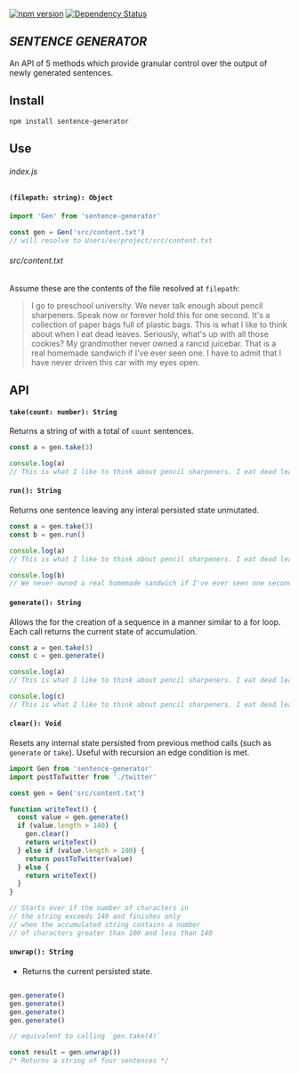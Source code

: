 [![npm version](https://badge.fury.io/js/sentence-generator.svg)](https://www.npmjs.com/package/sentence-generator) [![Dependency Status](https://david-dm.org/evturn/sentence-generator.svg)](https://www.npmjs.com/package/sentence-generator)

## _SENTENCE GENERATOR_

An API of 5 methods which provide granular control over the output of newly generated sentences.

## Install

`npm install sentence-generator`

## Use

###### index.js
#### `(filepath: string): Object`
```javascript
import 'Gen' from 'sentence-generator'

const gen = Gen('src/content.txt')
// will resolve to Users/ev/project/src/content.txt
```

###### src/content.txt
Assume these are the contents of the file resolved at `filepath`:
> I go to preschool university. We never talk enough about pencil sharpeners. Speak now or forever hold this for one second. It's a collection of paper bags full of plastic bags. This is what I like to think about when I eat dead leaves. Seriously, what's up with all those cookies? My grandmother never owned a rancid juicebar. That is a real homemade sandwich if I've ever seen one. I have to admit that I have never driven this car with my eyes open.

## API

#### `take(count: number): String`
Returns a string of with a total of `count` sentences.
```javascript
const a = gen.take(3)

console.log(a)
// This is what I like to think about pencil sharpeners. I eat dead leaves. We never owned a rancid juicebar. 
```

#### `run(): String`
Returns one sentence leaving any interal persisted state unmutated.
```javascript
const a = gen.take(3)
const b = gen.run()

console.log(a)
// This is what I like to think about pencil sharpeners. I eat dead leaves. We never owned a rancid juicebar. 

console.log(b)
// We never owned a real homemade sandwich if I've ever seen one second.
```

#### `generate(): String`
Allows the for the creation of a sequence in a manner similar to a for loop. Each call returns the current state of accumulation.
```javascript
const a = gen.take(3)
const c = gen.generate()

console.log(a)
// This is what I like to think about pencil sharpeners. I eat dead leaves. We never owned a rancid juicebar.

console.log(c)
// This is what I like to think about pencil sharpeners. I eat dead leaves. We never owned a rancid juicebar. Speak now or forever hold this car with all those cookies?
```

#### `clear(): Void`
Resets any internal state persisted from previous method calls (such as `generate` or `take`). Useful with recursion an edge condition is met.
```javascript
import Gen from 'sentence-generator'
import postToTwitter from './twitter'

const gen = Gen('src/content.txt')

function writeText() {
  const value = gen.generate()
  if (value.length > 140) {
    gen.clear()
    return writeText()
  } else if (value.length > 100) {
    return postToTwitter(value)
  } else {
    return writeText()
  }
}

// Starts over if the number of characters in
// the string exceeds 140 and finishes only 
// when the accumulated string contains a number
// of characters greater than 100 and less than 140
```

#### `unwrap(): String`
- Returns the current persisted state.
```javascript

gen.generate()
gen.generate()
gen.generate()
gen.generate()

// equivalent to calling `gen.take(4)`

const result = gen.unwrap())
/* Returns a string of four sentences */
```
